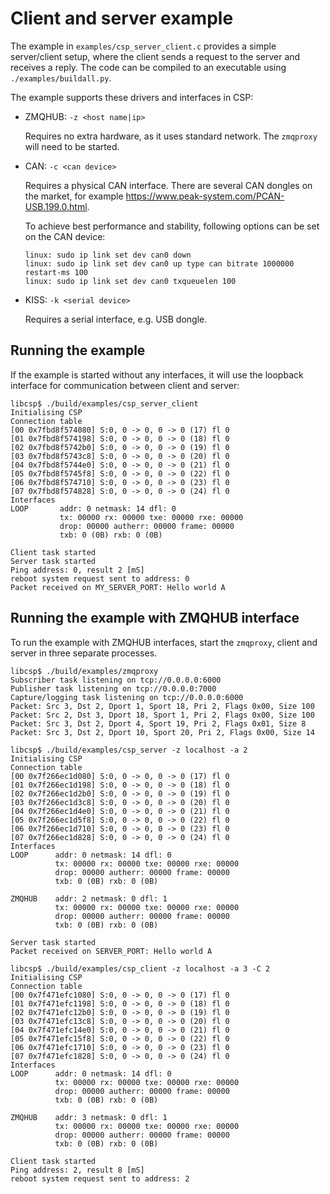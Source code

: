 # Client and server example

The example in `examples/csp_server_client.c` provides a
simple server/client setup, where the client sends a request to the
server and receives a reply. The code can be compiled to an executable
using `./examples/buildall.py`.

The example supports these drivers and interfaces in CSP:

  - ZMQHUB: `-z <host name|ip>`

    Requires no extra hardware, as it uses standard network. The
    `zmqproxy` will need to be started.

  - CAN: `-c <can device>`

    Requires a physical CAN interface. There are several CAN dongles on
    the market, for example
    <https://www.peak-system.com/PCAN-USB.199.0.html>.

    To achieve best performance and stability, following options can be
    set on the CAN device:

    ```
    linux: sudo ip link set dev can0 down
    linux: sudo ip link set dev can0 up type can bitrate 1000000 restart-ms 100
    linux: sudo ip link set dev can0 txqueuelen 100
    ```

  - KISS: `-k <serial device>`

    Requires a serial interface, e.g. USB dongle.

## Running the example

If the example is started without any interfaces, it will use the
loopback interface for communication between client and server:

    libcsp$ ./build/examples/csp_server_client
    Initialising CSP
    Connection table
    [00 0x7fbd8f574080] S:0, 0 -> 0, 0 -> 0 (17) fl 0
    [01 0x7fbd8f574198] S:0, 0 -> 0, 0 -> 0 (18) fl 0
    [02 0x7fbd8f5742b0] S:0, 0 -> 0, 0 -> 0 (19) fl 0
    [03 0x7fbd8f5743c8] S:0, 0 -> 0, 0 -> 0 (20) fl 0
    [04 0x7fbd8f5744e0] S:0, 0 -> 0, 0 -> 0 (21) fl 0
    [05 0x7fbd8f5745f8] S:0, 0 -> 0, 0 -> 0 (22) fl 0
    [06 0x7fbd8f574710] S:0, 0 -> 0, 0 -> 0 (23) fl 0
    [07 0x7fbd8f574828] S:0, 0 -> 0, 0 -> 0 (24) fl 0
    Interfaces
    LOOP       addr: 0 netmask: 14 dfl: 0
               tx: 00000 rx: 00000 txe: 00000 rxe: 00000
               drop: 00000 autherr: 00000 frame: 00000
               txb: 0 (0B) rxb: 0 (0B) 

    Client task started
    Server task started
    Ping address: 0, result 2 [mS]
    reboot system request sent to address: 0
    Packet received on MY_SERVER_PORT: Hello world A

## Running the example with ZMQHUB interface

To run the example with ZMQHUB interfaces, start the `zmqproxy`, client and server in three separate processes.

    libcsp$ ./build/examples/zmqproxy
    Subscriber task listening on tcp://0.0.0.0:6000
    Publisher task listening on tcp://0.0.0.0:7000
    Capture/logging task listening on tcp://0.0.0.0:6000
    Packet: Src 3, Dst 2, Dport 1, Sport 18, Pri 2, Flags 0x00, Size 100
    Packet: Src 2, Dst 3, Dport 18, Sport 1, Pri 2, Flags 0x00, Size 100
    Packet: Src 3, Dst 2, Dport 4, Sport 19, Pri 2, Flags 0x01, Size 8
    Packet: Src 3, Dst 2, Dport 10, Sport 20, Pri 2, Flags 0x00, Size 14

    libcsp$ ./build/examples/csp_server -z localhost -a 2
    Initialising CSP
    Connection table
    [00 0x7f266ec1d080] S:0, 0 -> 0, 0 -> 0 (17) fl 0
    [01 0x7f266ec1d198] S:0, 0 -> 0, 0 -> 0 (18) fl 0
    [02 0x7f266ec1d2b0] S:0, 0 -> 0, 0 -> 0 (19) fl 0
    [03 0x7f266ec1d3c8] S:0, 0 -> 0, 0 -> 0 (20) fl 0
    [04 0x7f266ec1d4e0] S:0, 0 -> 0, 0 -> 0 (21) fl 0
    [05 0x7f266ec1d5f8] S:0, 0 -> 0, 0 -> 0 (22) fl 0
    [06 0x7f266ec1d710] S:0, 0 -> 0, 0 -> 0 (23) fl 0
    [07 0x7f266ec1d828] S:0, 0 -> 0, 0 -> 0 (24) fl 0
    Interfaces
    LOOP      addr: 0 netmask: 14 dfl: 0
              tx: 00000 rx: 00000 txe: 00000 rxe: 00000
              drop: 00000 autherr: 00000 frame: 00000
              txb: 0 (0B) rxb: 0 (0B)

    ZMQHUB    addr: 2 netmask: 0 dfl: 1
              tx: 00000 rx: 00000 txe: 00000 rxe: 00000
              drop: 00000 autherr: 00000 frame: 00000
              txb: 0 (0B) rxb: 0 (0B)

    Server task started
    Packet received on SERVER_PORT: Hello world A

    libcsp$ ./build/examples/csp_client -z localhost -a 3 -C 2
    Initialising CSP
    Connection table
    [00 0x7f471efc1080] S:0, 0 -> 0, 0 -> 0 (17) fl 0
    [01 0x7f471efc1198] S:0, 0 -> 0, 0 -> 0 (18) fl 0
    [02 0x7f471efc12b0] S:0, 0 -> 0, 0 -> 0 (19) fl 0
    [03 0x7f471efc13c8] S:0, 0 -> 0, 0 -> 0 (20) fl 0
    [04 0x7f471efc14e0] S:0, 0 -> 0, 0 -> 0 (21) fl 0
    [05 0x7f471efc15f8] S:0, 0 -> 0, 0 -> 0 (22) fl 0
    [06 0x7f471efc1710] S:0, 0 -> 0, 0 -> 0 (23) fl 0
    [07 0x7f471efc1828] S:0, 0 -> 0, 0 -> 0 (24) fl 0
    Interfaces
    LOOP      addr: 0 netmask: 14 dfl: 0
              tx: 00000 rx: 00000 txe: 00000 rxe: 00000
              drop: 00000 autherr: 00000 frame: 00000
              txb: 0 (0B) rxb: 0 (0B)

    ZMQHUB    addr: 3 netmask: 0 dfl: 1
              tx: 00000 rx: 00000 txe: 00000 rxe: 00000
              drop: 00000 autherr: 00000 frame: 00000
              txb: 0 (0B) rxb: 0 (0B)

    Client task started
    Ping address: 2, result 8 [mS]
    reboot system request sent to address: 2
